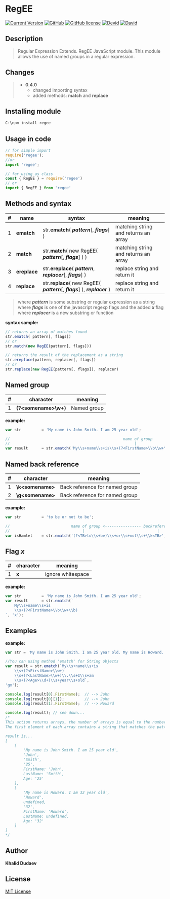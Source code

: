 <style>
.markdown-body pre {
    background-color: #101010;
    color: #e0e0e0;
}
.hljs-keyword {
    color: #41d738;
}
.hljs-string, .hljs-doctag {
    color: #ffc246;
}
</style>

# RegEE

[![Current Version](https://img.shields.io/badge/version-v0.4.0-orange.svg?style=flat-square)](https://github.com/KhalidDudaev/v/nodejs.regee/releases)
[![GitHub](https://img.shields.io/github/release/KhalidDudaev/nodejs.regee.svg?style=flat-square&)](https://github.com/KhalidDudaev/nodejs.regee/releases)
[![GitHub license](https://img.shields.io/badge/license-MIT-blue.svg?style=flat-square&)](http://opensource.org/licenses/MIT)
[![Devid](https://img.shields.io/david/KhalidDudaev/nodejs.regee.svg?style=flat-square&)]()
[![David](https://img.shields.io/david/dev/KhalidDudaev/nodejs.regee.svg?style=flat-square&)]()

## Description

>Regular Expression Extends. RegEE JavaScript module. This module allows the use of named groups in a regular expression.

## Changes

> - **0.4.0**
>    - changed importing syntax
>    - added methods: **match** and **replace**

## Installing module

```javascript
C:\npm install regee
```

## Usage in code

```javascript
// for simple import
require('regee');
//or
import 'regee';

// for using as class
const { RegEE } = require('regee')
// or
import { RegEE } from 'regee'
```

## Methods and syntax

|#| name | syntax | meaning |
|--|--|--|--|
|1| **ematch**     | str.**ematch**( ***pattern***[, ***flags***] ) | matching string and returns an array|
|2| **match** | str.**match**( new RegEE( ***pattern***[, ***flags***] ) )|matching string  and returns an array |
|3| **ereplace** | str.**ereplace**( ***pattern***, ***replacer***[, ***flags***] )|replace string  and return it |
|4| **replace** | str.**replace**( new RegEE( ***pattern***[, ***flags***] ), ***replacer*** )|replace string and return it |

> where ***pattern*** is some substring or regular expression as a string  
> where ***flags*** is one of the javascript regexp flags and the added ***x*** flag  
> where ***replacer*** is a new substring or function

**syntax sample:**

``` javascript
// returns an array of matches found
str.ematch( pattern[, flags])
// or
str.match(new RegEE(pattern[, flags]))

// returns the result of the replacement as a string
str.ereplace(pattern, replacer[, flags])
// or 
str.replace(new RegEE(pattern[, flags]), replacer)
```


## Named group

|#| character | meaning |
|--|--|--|
|1|**(?\<somename\>\w+)**|Named group|

**example:**

```javascript
var str         = 'My name is John Smith. I am 25 year old';

//                                                  name of group
//                                                       |
var result      = str.ematch('My\\s+name\\s+is\\s+(?<FirstName>\\b\\w+\\b)');
```

## Named back reference

|#| character | meaning |
|--|--|--|
|1|**\k\<somename\>**|Back reference for named group|
|2|**\g\<somename\>**|Back reference for named group|

**example:**

```javascript
var str         = 'to be or not to be';

//                           name of group <---------------- backreference
//                                |                                |
var isHamlet    = str.ematch('(?<TB>to\\s+be)\\s+or\\s+not\\s+\\k<TB>', 'i');
```

## Flag ***x***

|#| character | meaning |
|--|--|--|
|1|**x**| ignore whitespace |

**example:**

```javascript
var str         = 'My name is John Smith. I am 25 year old';
var result      = str.ematch(`
    My\\s+name\\s+is
    \\s+(?<FirstName>\\b\\w+\\b)
`, 'x');
```

## Examples

**example:**

``` javascript
var str = 'My name is John Smith. I am 25 year old. My name is Howard. I am 32 year old.';

//You can using method 'ematch' for String objects
var result = str.ematch(`My\\s+name\\s+is
	\\s+(?<FirstName>\\w+)
	\\s+(?<LastName>\\w+)\\.\\s+I\\s+am
	\\s+(?<Age>\\d+)\\s+year\\s+old`,
'gx');

console.log(result[0].FirstName);  // --> John
console.log(result[0][1]);         // --> John
console.log(result[1].FirstName);  // --> Howard

console.log(result); // see down...
/*
This action returns arrays, the number of arrays is equal to the number of matches.
The first element of each array contains a string that matches the pattern.

result is...
[
    [
        'My name is John Smith. I am 25 year old',
        'John',
        'Smith',
        '25',
        FirstName: 'John',
        LastName: 'Smith',
        Age: '25'
    ],
    [
        'My name is Howard. I am 32 year old',
        'Howard',
        undefined,
        '32',
        FirstName: 'Howard',
        LastName: undefined,
        Age: '32'
    ]
]
*/
```

## Author

**Khalid Dudaev**

## License

[MIT License](https://opensource.org/licenses/MIT)


